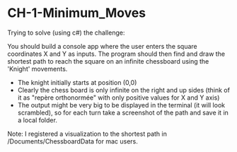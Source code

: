 # CH-1-Minimum_Moves
Trying to solve (using c#) the challenge:

You should build a console app where the user enters the square coordinates X and Y as inputs. 
The program should then find and draw the shortest path to reach the square on an infinite chessboard using the 'Knight' movements.

- The knight initially starts at position (0,0)
- Clearly the chess board is only infinite on the right and up sides (think of it as "repère orthonormée" with only positive values for X and Y axis)
- The output might be very big to be displayed in the terminal (it will look scrambled), so for each turn take a screenshot of the path and save it in a local folder.

Note: I registered a visualization to the shortest path in /Documents/ChessboardData for mac users.
